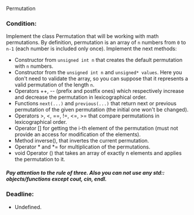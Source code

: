 Permutation

### Condition:
Implement the class Permutation that will be working with math permutations. By definition, permutation is an array of `n` numbers from `0` to `n-1` (each number is included only once). Implement the next methods:
+ Constructor from `unsigned int n` that creates the default permutation with `n` numbers.
+ Constructor from the `unsigned int n` and `unsigned* values`. Here you don't need to validate the array, so you can suppose that it represents a valid permutation of the length `n`.
+ Operators ++, -- (prefix and postfix ones) which respectively increase and decrease the permutation in lexicographical order.
+ Functions `next(...)` and `previous(...)` that return next or previous permutation of the given permutation (the initial one won't be changed).
+ Operators >, <, ==, !=, <=, >= that compare permutations in lexicographical order.
+ Operator [] for getting the i-th element of the permutation (must not provide an access for modification of the elements).
+ Method inverse(), that invertes the current permutation.
+ Operator * and *= for multiplication of the permutations.
+ void Operator () that takes an array of exactly n elements and applies the permutation to it.


##### Pay attention to the rule of three. Also you can not use any std:: objects/functions except cout, cin, endl.

### Deadline:
+ Undefined.
